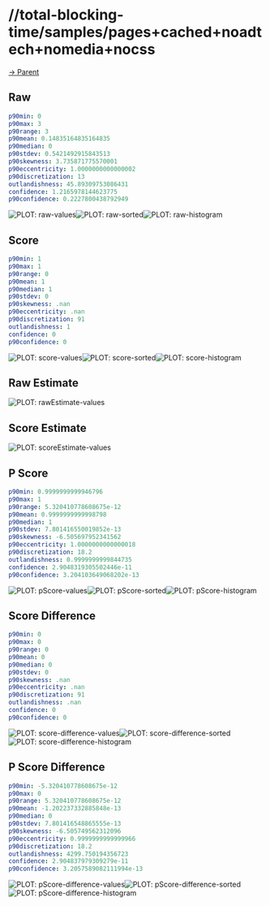 
# //total-blocking-time/samples/pages+cached+noadtech+nomedia+nocss

[→ Parent](../..)


## Raw


```yaml
p90min: 0
p90max: 3
p90range: 3
p90mean: 0.14835164835164835
p90median: 0
p90stdev: 0.5421492915843513
p90skewness: 3.735871775570001
p90eccentricity: 1.0000000000000002
p90discretization: 13
outlandishness: 45.89309753086431
confidence: 1.2165978144623775
p90confidence: 0.2227800438792949

```

![PLOT: raw-values](./raw/values.svg)![PLOT: raw-sorted](./raw/sorted.svg)![PLOT: raw-histogram](./raw/histogram.svg)
## Score


```yaml
p90min: 1
p90max: 1
p90range: 0
p90mean: 1
p90median: 1
p90stdev: 0
p90skewness: .nan
p90eccentricity: .nan
p90discretization: 91
outlandishness: 1
confidence: 0
p90confidence: 0

```

![PLOT: score-values](./score/values.svg)![PLOT: score-sorted](./score/sorted.svg)![PLOT: score-histogram](./score/histogram.svg)
## Raw Estimate

![PLOT: rawEstimate-values](./rawEstimate/values.svg)
## Score Estimate

![PLOT: scoreEstimate-values](./scoreEstimate/values.svg)
## P Score


```yaml
p90min: 0.9999999999946796
p90max: 1
p90range: 5.320410778608675e-12
p90mean: 0.9999999999998798
p90median: 1
p90stdev: 7.801416550019852e-13
p90skewness: -6.505697952341562
p90eccentricity: 1.0000000000000018
p90discretization: 18.2
outlandishness: 0.9999999999844735
confidence: 2.9048319305502446e-11
p90confidence: 3.204103649068202e-13

```

![PLOT: pScore-values](./pScore/values.svg)![PLOT: pScore-sorted](./pScore/sorted.svg)![PLOT: pScore-histogram](./pScore/histogram.svg)
## Score Difference


```yaml
p90min: 0
p90max: 0
p90range: 0
p90mean: 0
p90median: 0
p90stdev: 0
p90skewness: .nan
p90eccentricity: .nan
p90discretization: 91
outlandishness: .nan
confidence: 0
p90confidence: 0

```

![PLOT: score-difference-values](./score-difference/values.svg)![PLOT: score-difference-sorted](./score-difference/sorted.svg)![PLOT: score-difference-histogram](./score-difference/histogram.svg)
## P Score Difference


```yaml
p90min: -5.320410778608675e-12
p90max: 0
p90range: 5.320410778608675e-12
p90mean: -1.202237332885848e-13
p90median: 0
p90stdev: 7.801416548865555e-13
p90skewness: -6.505749562312096
p90eccentricity: 0.9999999999999966
p90discretization: 18.2
outlandishness: 4299.750194356723
confidence: 2.904837979309279e-11
p90confidence: 3.2057589082111994e-13

```

![PLOT: pScore-difference-values](./pScore-difference/values.svg)![PLOT: pScore-difference-sorted](./pScore-difference/sorted.svg)![PLOT: pScore-difference-histogram](./pScore-difference/histogram.svg)